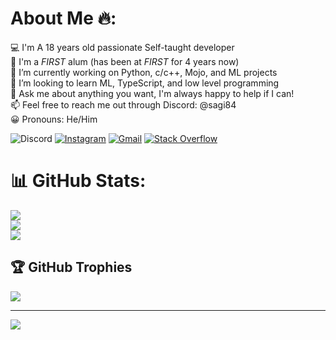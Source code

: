 # About Me 🔥:
💻 I'm A 18 years old passionate Self-taught developer<br>🤖 I'm a _FIRST_ alum (has been at _FIRST_ for 4 years now)<br>🔭 I’m currently working on Python, c/c++, Mojo, and ML projects<br>🌱 I’m looking to learn ML, TypeScript, and low level programming<br>💬 Ask me about anything you want, I'm always happy to help if I can!<br>📫 Feel free to reach me out through Discord: @sagi84<br>😀 Pronouns: He/Him

![Discord](https://img.shields.io/badge/@sagi84-%237289DA.svg?style=for-the-badge&logo=discord&logoColor=white) [![Instagram](https://img.shields.io/badge/Instagram-%23E4405F.svg?style=for-the-badge&logo=Instagram&logoColor=white)](https://www.instagram.com/sagi__or/) [![Gmail](https://img.shields.io/badge/gmail-EA4335.svg?style=for-the-badge&logo=gmail&logoColor=white)](mailto:sagi21805@gmail.com) [![Stack Overflow](https://img.shields.io/badge/-Stackoverflow-FE7A16?style=for-the-badge&logo=stack-overflow&logoColor=white)](https://stackoverflow.com/users/22790476/sagi) 

# 📊 GitHub Stats:
![](https://github-readme-stats.vercel.app/api?username=sagi21805&theme=blueberry&hide_border=false&include_all_commits=false&count_private=true)<br/>
![](https://github-readme-streak-stats.herokuapp.com/?user=sagi21805&theme=blueberry&hide_border=false)<br/>
![](https://github-readme-stats.vercel.app/api/top-langs/?username=sagi21805&theme=blueberry&hide_border=false&include_all_commits=false&count_private=true&layout=compact)

## 🏆 GitHub Trophies
![](https://github-profile-trophy.vercel.app/?username=sagi21805&theme=radical&no-frame=false&no-bg=true&margin-w=4)

---
[![](https://visitcount.itsvg.in/api?id=sagi21805&icon=5&color=0)](https://visitcount.itsvg.in)
